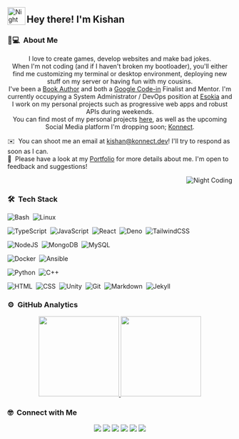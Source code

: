 <img alt="Night Coding" src="./assets/Hand%20Wave.gif" width='40' align="left"/><h2>Hey there! I'm Kishan</h2>

<!-- ## 👋 &nbsp;Hey there! I'm Kishan -->

### 👨💻 &nbsp;About Me

<p align="center">
I love to create games, develop websites and make bad jokes.
<br>
When I'm not coding (and if I haven't broken my bootloader), you'll either find me customizing my terminal or desktop environment, deploying new stuff on my server or having fun with my cousins.
<br>
I've been a <a href="https://www.apress.com/gp/book/9781484260012">Book Author</a> and both a <a href="https://codein.withgoogle.com/">Google Code-in</a> Finalist and Mentor.
I'm currently occupying a System Administrator / DevOps position at <a href="https://esokia.com/">Esokia</a> and I work on my personal projects such as
progressive web apps and robust APIs during weekends.
<br>
You can find most of my personal projects <a href="https://me.konnect.dev">here</a>, as well as the upcoming Social Media platform I'm dropping soon; <a href="https://alpha.konnect.dev">Konnect</a>.
</p>

✉️  &nbsp;You can shoot me an email at [kishan@konnect.dev](mailto:kishan@konnect.dev)! I'll try to respond as soon as I can.\
📄 &nbsp;Please have a look at my [Portfolio](https://portfolio.kinesis.games) for more details about me. I'm open to feedback and suggestions!

<img alt="Night Coding" src="https://raw.githubusercontent.com/EdgeKing810/EdgeKing810/master/assets/Night-Coding.gif" align="right"/>&nbsp;

### 🛠 &nbsp;Tech Stack

![Bash](https://img.shields.io/badge/-Bash-05122A?style=flat&logo=bash)&nbsp;
![Linux](https://img.shields.io/badge/-Linux-05122A?style=flat&logo=linux)&nbsp;

![TypeScript](https://img.shields.io/badge/-TypeScript-05122A?style=flat&logo=typescript)&nbsp;
![JavaScript](https://img.shields.io/badge/-JavaScript-05122A?style=flat&logo=javascript)&nbsp;
![React](https://img.shields.io/badge/-React-05122A?style=flat&logo=React)&nbsp;
![Deno](https://img.shields.io/badge/-Deno-05122A?style=flat&logo=Deno)&nbsp;
![TailwindCSS](https://img.shields.io/badge/-Tailwind-05122A?style=flat&logo=Tailwind)&nbsp;

![NodeJS](https://img.shields.io/badge/-NodeJS-05122A?style=flat&logo=node.js)&nbsp;
![MongoDB](https://img.shields.io/badge/-MongoDB-05122A?style=flat&logo=mongodb)&nbsp;
![MySQL](https://img.shields.io/badge/-MySQL-05122A?style=flat&logo=mysql)&nbsp;

![Docker](https://img.shields.io/badge/-Docker-05122A?style=flat&logo=docker)&nbsp;
![Ansible](https://img.shields.io/badge/-Ansible-05122A?style=flat&logo=ansible)&nbsp;

![Python](https://img.shields.io/badge/-Python-05122A?style=flat&logo=python)&nbsp;
![C++](https://img.shields.io/badge/-C++-05122A?style=flat&logo=C%2B%2B&logoColor=00599C)&nbsp;

![HTML](https://img.shields.io/badge/-HTML-05122A?style=flat&logo=HTML5)&nbsp;
![CSS](https://img.shields.io/badge/-CSS-05122A?style=flat&logo=CSS3&logoColor=1572B6)&nbsp;
![Unity](https://img.shields.io/badge/-Unity-05122A?style=flat&logo=unity)&nbsp;
![Git](https://img.shields.io/badge/-Git-05122A?style=flat&logo=git)&nbsp;
![Markdown](https://img.shields.io/badge/-Markdown-05122A?style=flat&logo=markdown)&nbsp;
![Jekyll](https://img.shields.io/badge/-Ansible-05122A?style=flat&logo=jekyll)&nbsp;

### ⚙️ &nbsp;GitHub Analytics

<p align="center">
<a href="https://github.com/EdgeKing810">
  <img height="180em" src="https://github-readme-stats-eight-theta.vercel.app/api?username=EdgeKing810&show_icons=true&theme=algolia&include_all_commits=true&count_private=true"/>
  <img height="180em" src="https://github-readme-stats-eight-theta.vercel.app/api/top-langs/?username=EdgeKing810&layout=compact&langs_count=8&theme=algolia"/>
</a>
</p>

### 🤓 &nbsp;Connect with Me

<p align="center">
<a href="https://hub.kinesis.games"><img src="https://img.shields.io/badge/-hub.kinesis.games-3423A6?style=flat&logo=Google-Chrome&logoColor=white"/></a>
<a href="mailto:kishan@konnect.dev"><img src="https://img.shields.io/badge/-kishan@konnect.dev-D14836?style=flat&logo=Gmail&logoColor=white"/></a>
<a href="https://instagram.com/kishan_takoordyal"><img src="https://img.shields.io/badge/-@kishan_takoordyal-E4405F?style=flat&logo=Instagram&logoColor=white"/></a>
<a href="https://facebook.com/com.KinesisGames.KishanTakoordyal"><img src="https://img.shields.io/badge/-Kishan%20Takoordyal-1877F2?style=flat&logo=Facebook&logoColor=white"/></a>
<a href="https://twitter.com/EdgeKing810"><img src="https://img.shields.io/badge/-@EdgeKing810-BD081C?style=flat&logo=Twitter&logoColor=white"/></a>
<a href="https://linkedin.com/in/kishan-takoordyal-99816b180"><img src="https://img.shields.io/badge/-Kishan%20Takoordyal-0077B5?style=flat&logo=Linkedin&logoColor=white"/></a>
</p>
